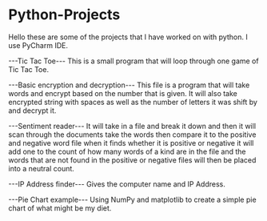 # Python-Projects
Hello these are some of the projects that I have worked on with python. I use PyCharm IDE.

---Tic Tac Toe---
This is a small program that will loop through one game of Tic Tac Toe.

---Basic encryption and decryption---
This file is a program that will take words and encrypt based on the number that is given.
It will also take encrypted string with spaces as well as the number of letters it was shift by and decrypt it.

---Sentiment reader---
It will take in a file and break it down and then it will scan through the documents take the words then compare it to the positive and negative word file when it finds whether it is positive or negative it will add one to the count of how many words of a kind are in the file and the words that are not found in the positive or negative files will then be placed into a neutral count. 

---IP Address finder---
Gives the computer name and IP Address.

---Pie Chart example---
Using NumPy and matplotlib to create a simple pie chart of what might be my diet.
